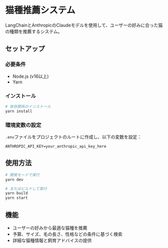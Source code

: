 # 猫種推薦システム

LangChainとAnthropicのClaudeモデルを使用して、ユーザーの好みに合った猫の種類を推薦するシステム。

## セットアップ

### 必要条件
- Node.js (v16以上)
- Yarn

### インストール
```bash
# 依存関係のインストール
yarn install
```

### 環境変数の設定
`.env`ファイルをプロジェクトのルートに作成し、以下の変数を設定：
```
ANTHROPIC_API_KEY=your_anthropic_api_key_here
```

## 使用方法
```bash
# 開発モードで実行
yarn dev

# またはビルドして実行
yarn build
yarn start
```

## 機能
- ユーザーの好みから最適な猫種を推薦
- 予算、サイズ、毛の長さ、性格などの条件に基づく検索
- 詳細な猫種情報と飼育アドバイスの提供
